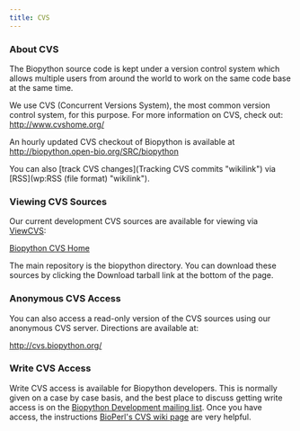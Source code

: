 ```yaml
---
title: CVS
---
```


### About CVS

The Biopython source code is kept under a version control system which
allows multiple users from around the world to work on the same code
base at the same time.

We use CVS (Concurrent Versions System), the most common version control
system, for this purpose. For more information on CVS, check out:
[<http://www.cvshome.org/>](http://www.cvshome.org/)

An hourly updated CVS checkout of Biopython is available at
<http://biopython.open-bio.org/SRC/biopython>

You can also [track CVS changes](Tracking CVS commits "wikilink") via
[RSS](wp:RSS (file format) "wikilink").

### Viewing CVS Sources

Our current development CVS sources are available for viewing via
[ViewCVS](http://viewcvs.sourceforge.net/):

[Biopython CVS
Home](http://cvs.biopython.org/cgi-bin/viewcvs/viewcvs.cgi/?cvsroot=biopython)

The main repository is the biopython directory. You can download these
sources by clicking the Download tarball link at the bottom of the page.

### Anonymous CVS Access

You can also access a read-only version of the CVS sources using our
anonymous CVS server. Directions are available at:

[<http://cvs.biopython.org/>](http://cvs.biopython.org/)

### Write CVS Access

Write CVS access is available for Biopython developers. This is normally
given on a case by case basis, and the best place to discuss getting
write access is on the [Biopython Development mailing
list](mailto:biopython-dev@biopython.org). Once you have access, the
instructions [BioPerl's CVS wiki
page](http://www.bioperl.org/wiki/Using_CVS) are very helpful.
